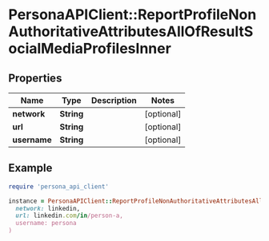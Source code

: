 # PersonaAPIClient::ReportProfileNonAuthoritativeAttributesAllOfResultSocialMediaProfilesInner

## Properties

| Name | Type | Description | Notes |
| ---- | ---- | ----------- | ----- |
| **network** | **String** |  | [optional] |
| **url** | **String** |  | [optional] |
| **username** | **String** |  | [optional] |

## Example

```ruby
require 'persona_api_client'

instance = PersonaAPIClient::ReportProfileNonAuthoritativeAttributesAllOfResultSocialMediaProfilesInner.new(
  network: linkedin,
  url: linkedin.com/in/person-a,
  username: persona
)
```


